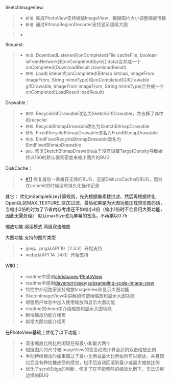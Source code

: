 SketchImageView:
>* ``新增``. 集成PhotoView支持缩放ImageView，根据图片大小调整缩放倍数
>* ``新增``. 通过BitmapRegionDecoder支持显示超级大图

>* ````. 


Request:
>* ``修改``. DownloadListener的onCompleted(File cacheFile, boolean isFromNetwork)和onCompleted(byte[] data)合并成一个onCompleted(DownloadResult downloadResult)
>* ``修改``. LoadListener的onCompleted(Bitmap bitmap, ImageFrom imageFrom, String mimeType)和onCompleted(GifDrawable gifDrawable, ImageFrom imageFrom, String mimeType)合并成一个onCompleted(LoadResult loadResult)

Drawable：
>* ``删除``. RecycleGifDrawable改名为SketchGifDrawable，并去掉了其中的recycler
>* ``修改``. RecycleBitmapDrawable改名为SketchBitmapDrawable
>* ``修改``. FixedRecycleBitmapDrawable改名为FixedBitmapDrawable
>* ``修改``. BindFixedRecycleBitmapDrawable改名为BindFixedBitmapDrawable
>* ``BUG``. 修复SketchBitmapDrawable由于没有设置TargetDensity导致始终以160的默认像素密度来缩小图片的BUG

DiskCache：
>* [#11](https://github.com/xiaopansky/Sketch/issues/11) 修复最后一条缓存无效的BUG，这是DiskLruCache的BUG，因为在commit的时候没有持久化操作记录

其它：
优化inSampleSize计算规则，先先根据像素数过滤，然后再根据优化OpenGL的MAX_TEXTURE_SIZE过滤，最后如果是为大图功能加载预览图的话，当缩小2倍的时为了节省内存考虑还不如缩小4倍（缩小1倍时不会启用大图功能，因此无需处理）
默认maxSize改为屏幕的宽高，不再乘以0.75

缩放功能
阅读模式
两级双击缩放

大图功能
支持的图片类型
>* jpeg、png从API 10（2.3.3）开始支持
>* webp从API 14（4.0）开始支持

WIKI：
>* readme中感谢[chrisbanes](https://github.com/chrisbanes)/[PhotoView](https://github.com/chrisbanes/PhotoView)
>* readme中感谢[davemorrissey](https://github.com/davemorrissey)/[subsampling-scale-image-view](https://github.com/davemorrissey/subsampling-scale-image-view)
>* 特性中介绍独家支持缩放ImageView和显示大图功能
>* SketchImageView中讲解如何使用缩放和显示大图功能
>* 增强用户体验中加入使用缩放和显示大图功能
>* readme的demo中介绍缩放和显示大图功能
>* 新增缩放功能介绍页
>* 新增大图功能介绍页


在PhotoView基础上优化了以下功能：
>* 双击缩放比例比例闲现在有最小和最大两个 
>* 根据图片的尺寸和ImageView的宽高动态计算合适的双击缩放比例
>* 手动持续缩放时如果超过了最小比例或最大比例依然可以缩放，并且超过后会有种拉橡皮筋的感觉，松手后自动回滚到最小或最大缩放比例
>* 优化了scrollEdge的判断，修复了在不能整除的缩放比例下，无法识别边缘的BUG